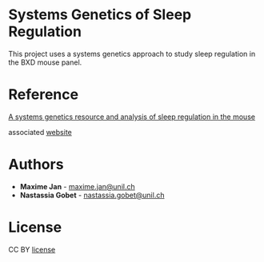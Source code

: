 # Systems Genetics of Sleep Regulation

This project uses a systems genetics approach to study sleep regulation in the BXD mouse panel.

# Reference

[A systems genetics resource and analysis of sleep regulation in the mouse](https://journals.plos.org/plosbiology/article?id=10.1371/journal.pbio.2005750)

associated [website](https://bxd.vital-it.ch/#/)


# Authors

* **Maxime Jan** - maxime.jan@unil.ch
* **Nastassia Gobet** - nastassia.gobet@unil.ch

# License

CC BY [license](https://creativecommons.org/licenses/by/4.0/)